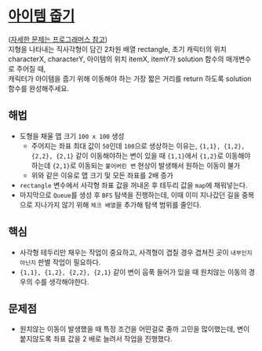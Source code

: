 # [아이템 줍기](https://github.com/malvr00/Java-algorithm/blob/master/programmers/level3/step14/src/Main.java)

([자세한 문제는 프로그래머스 참고](https://school.programmers.co.kr/learn/courses/30/lessons/87694?language=java)) <br/>
지형을 나타내는 직사각형이 담긴 2차원 배열 rectangle, 초기 캐릭터의 위치 characterX, characterY, 아이템의 위치 itemX, itemY가 solution 함수의 매개변수로 주어질 때,<br/> 
캐릭터가 아이템을 줍기 위해 이동해야 하는 가장 짧은 거리를 return 하도록 solution 함수를 완성해주세요.


## 해법
* 도형을 채울 맵 크기 `100 x 100` 생성
  * 주어지는 좌표 최대 값이 `50`인데 `100`으로 생상하는 이유는, `{1,1}, {1,2}, {2,2}, {2,1}` 같이 이동해야하는 변이 있을 때 `{1,1}`에서 `{1,2}`로 이동해야하는데 `{2,1}`로 이동되는 `붙어버린 변` 현상이 발생해서 원하는 이동이 불가
  * 위와 같은 이유로 맵 크기 및 모든 좌표를 2배 증가
* `rectangle` 변수에서 사각형 좌표 값을 꺼내온 후 테두리 값을 `map`에 채워넣는다.
* 마지막으로 `Queue`를 생성 후 `BFS` 탐색을 진행하는데, 이때 이미 지나갔던 길을 중복으로 지나가지 않기 위해 `체크 배열`을 추가해 탐색 범위를 줄인다.

## 핵심
* 사각형 테두리만 채우는 작업이 중요하고, 사격형이 겹칠 경우 겹쳐진 곳이 `내부인지 아닌지` 판별 작업이 필요하다.
* `{1,1}, {1,2}, {2,2}, {2,1}` 같이 변이 웁푹 들어가 있을 때 원치않는 이동의 경우의 수를 생각해야한다.

## 문제점
* 원치않는 이동이 발생했을 때 특정 조건을 어떤걸로 줄까 고민을 많이했는데, 변이 붙지않도록 좌표 값을 2 배로 늘려서 작업을 진행했다.